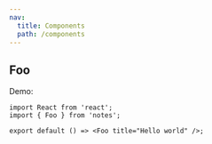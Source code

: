 ```yaml
---
nav:
  title: Components
  path: /components
---
```


## Foo

Demo:

```tsx
import React from 'react';
import { Foo } from 'notes';

export default () => <Foo title="Hello world" />;
```

